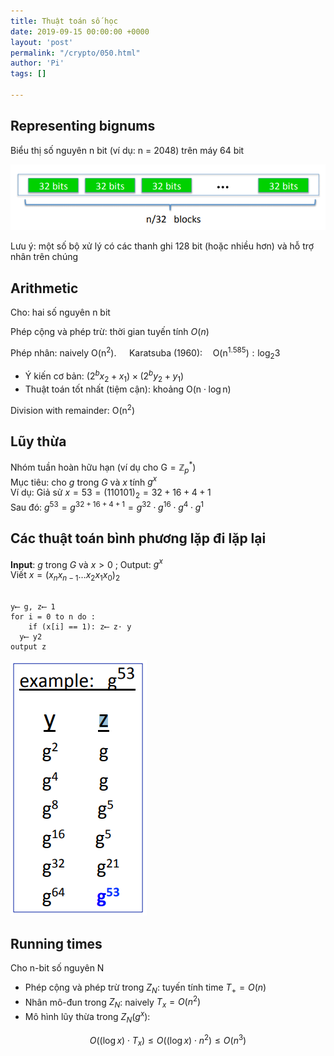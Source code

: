 ```yaml
---
title: Thuật toán số học
date: 2019-09-15 00:00:00 +0000
layout: 'post'
permalink: "/crypto/050.html"
author: 'Pi'
tags: []

---
```


## Representing bignums

Biểu thị số nguyên n bit (ví dụ: n = 2048) trên máy 64 bit<br/>

<img src="https://raw.githubusercontent.com/x3pi/storage/master/images/crypto/008.PNG">

Lưu ý: một số bộ xử lý có các thanh ghi 128 bit (hoặc nhiều hơn) và hỗ trợ nhân trên chúng

## Arithmetic

Cho: hai số nguyên n bit

Phép cộng và phép trừ: thời gian tuyến tính $O(n)$

Phép nhân: naively $\mathrm{O}\left(\mathrm{n}^{2}\right) . \quad$ Karatsuba $(1960) : \quad \mathrm{O}\left(\mathrm{n}^{1.585}\right) : \log _{2}3$
- Ý kiến ​​cơ bản: $\left(2^{b} x_{2}+x_{1}\right) \times\left(2^{b} y_{2}+y_{1}\right)$
- Thuật toán tốt nhất (tiệm cận): khoảng $\mathrm{O}(\mathrm{n} \cdot \log \mathrm{n})$

Division with remainder: $\mathrm{O}\left(\mathrm{n}^{2}\right)$

## Lũy thừa

Nhóm tuần hoàn hữu hạn (ví dụ cho $\mathrm{G}=\mathbb{Z}_{p}^{*}$)<br/>
Mục tiêu: cho $g$ trong $G$ và $x$ tính $g^x$<br/>
Ví dụ: Giả sử $x=53=(110101)_{2}=32+16+4+1$<br/>
Sau đó: $g^{53}=g^{32+16+4+1}=g^{32} \cdot g^{16} \cdot g^{4} \cdot g^{1}$

## Các thuật toán bình phương lặp đi lặp lại

<b>Input</b>:  $g$ trong $G$ và $x>0$ ; Output: $g^x$<br/>
Viết $x=\left(x_{n} x_{n-1} \ldots x_{2} x_{1} x_{0}\right)_{2}$

<pre><code class="python hljs">
y⟵ g, z⟵ 1
for i = 0 to n do :
    if (x[i] == 1): z⟵ z⋅ y
  y⟵ y2
output z
</code></pre>

<img src="https://raw.githubusercontent.com/x3pi/storage/master/images/crypto/009.PNG">

## Running	times	

Cho n-bit số nguyên N<br/>
- Phép cộng và phép trừ trong $Z_N$: tuyến tính time $T_{+}=O(n)$
- Nhân mô-đun trong $Z_N$: naively $T_{x}=O\left(n^{2}\right)$
- Mô hình lũy thừa trong $Z_N (g^x)$:

$$
O\left((\log x) \cdot T_{x}\right) \leq O\left((\log x) \cdot n^{2}\right) \leq O\left(n^{3}\right)
$$

